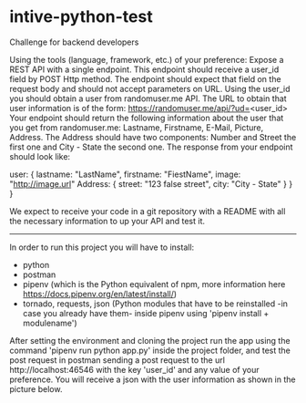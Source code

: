 # intive-python-test

Challenge for backend developers

Using the tools (language, framework, etc.) of your preference:
Expose a REST API with a single endpoint. This endpoint should receive a user_id field by
POST Http method. The endpoint should expect that field on the request body and should not
accept parameters on URL.
Using the user_id you should obtain a user from randomuser.me API. The URL to obtain that
user information is of the form: https://randomuser.me/api/?ud=<user_id>
Your endpoint should return the following information about the user that you get from
randomuser.me: Lastname, Firstname, E-Mail, Picture, Address. The Address should have two
components: Number and Street the first one and City - State the second one.
The response from your endpoint should look like:

user: {
lastname: "LastName",
firstname: "FiestName",
image: "http://image.url"
Address: {
street: "123 false street",
city: "City - State"
}
}
}

We expect to receive your code in a git repository with a README with all the necessary
information to up your API and test it.

--------------------------------------------------------------------------------------------------------
In order to run this project you will have to install:

- python
- postman
- pipenv (which is the Python equivalent of npm, more information here https://docs.pipenv.org/en/latest/install/)
- tornado, requests, json (Python modules that have to be reinstalled -in case you already have them- inside pipenv using 'pipenv install + modulename')

After setting the environment and cloning the project run the app using the command 'pipenv run python app.py' inside the project
folder, and test the post request in postman sending a post request to the url http://localhost:46546 with the key 'user_id' and any value
of your preference. You will receive a json with the user information as shown in the picture below. 

